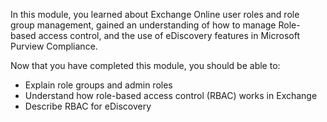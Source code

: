 In this module, you learned about Exchange Online user roles and role group management, gained an understanding of how to manage Role-based access control, and the use of eDiscovery features in Microsoft Purview Compliance.

Now that you have completed this module, you should be able to:

- Explain role groups and admin roles
- Understand how role-based access control (RBAC) works in Exchange
- Describe RBAC for eDiscovery

